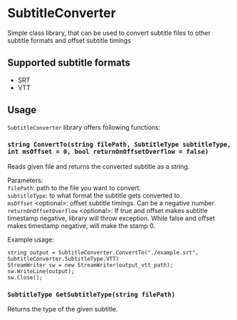 ﻿# SubtitleConverter

 Simple class library, that can be used to convert subtitle files to other subtitle formats and offset subtitle timings

## Supported subtitle formats
- SRT
- VTT

## Usage

```SubtitleConverter``` library offers following functions: 

### ```string ConvertTo(string filePath, SubtitleType subtitleType, int msOffset = 0, bool returnOnOffsetOverflow = false)``` </br>
Reads given file and returns the converted subtitle as a string.

Parameters: </br>
```filePath```: path to the file you want to convert. </br>
```subtitleType```: to what format the subtitle gets converted to. </br>
```msOffset``` \<optional\>: offset subtitle timings. Can be a negative number. </br>
```returnOnOffsetOverflow``` \<optional\>: If true and offset makes subtitle timestamp negative, library will throw exception. While false and offset makes timestamp negative, will make the stamp 0. 



Example usage: </br>
```
string output = SubtitleConverter.ConvertTo("./example.srt", SubtitleConverter.SubtitleType.VTT)
StreamWriter sw = new StreamWriter(output_vtt_path);
sw.WriteLine(output);
sw.Close();
```

### ```SubtitleType GetSubtitleType(string filePath)``` </br>

Returns the type of the given subtitle.
